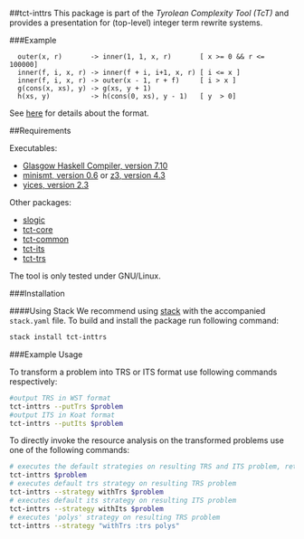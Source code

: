 ##tct-inttrs
This package is part of the _Tyrolean Complexity Tool (TcT)_ and provides
a presentation for (top-level) integer term rewrite systems.

###Example
```
  outer(x, r)       -> inner(1, 1, x, r)       [ x >= 0 && r <= 100000]
  inner(f, i, x, r) -> inner(f + i, i+1, x, r) [ i <= x ]
  inner(f, i, x, r) -> outer(x - 1, r + f)     [ i > x ]
  g(cons(x, xs), y) -> g(xs, y + 1)
  h(xs, y)          -> h(cons(0, xs), y - 1)   [ y  > 0]
```
See [here](http://aprove.informatik.rwth-aachen.de/help_new/inttrs.html) for details about the format.

##Requirements

Executables:
  * [Glasgow Haskell Compiler, version 7.10](http://www.haskell.org/ghc/)
  * [minismt, version 0.6](http://cl-informatik.uibk.ac.at/software/minismt/) or [z3, version 4.3](https://github.com/Z3Prover/z3)
  * [yices, version 2.3](http://yices.csl.sri.com/)

Other packages:
  * [slogic](https://github.com/ComputationWithBoundedResources/slogic/)
  * [tct-core](https://github.com/ComputationWithBoundedResources/tct-core/)
  * [tct-common](https://github.com/ComputationWithBoundedResources/tct-common/)
  * [tct-its](https://github.com/ComputationWithBoundedResources/tct-trs/)
  * [tct-trs](https://github.com/ComputationWithBoundedResources/tct-its/)

The tool is only tested under GNU/Linux.

###Installation

####Using Stack
We recommend using [stack](https://github.com/commercialhaskell/stack) with the accompanied `stack.yaml` file.
To build and install the package run following command:

```bash
stack install tct-inttrs
```

###Example Usage

To transform a problem into TRS or ITS format use following commands respectively:
```bash
#output TRS in WST format
tct-inttrs --putTrs $problem
#output ITS in Koat format
tct-inttrs --putIts $problem
```

To directly invoke the resource analysis on the transformed problems use one of the following commands:
```bash
# executes the default strategies on resulting TRS and ITS problem, returning the first successfull result
tct-inttrs $problem
# executes default trs strategy on resulting TRS problem
tct-inttrs --strategy withTrs $problem
# executes default its strategy on resulting ITS problem
tct-inttrs --strategy withIts $problem 
# executes 'polys' strategy on resulting TRS problem
tct-inttrs --strategy "withTrs :trs polys"
```

